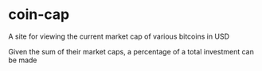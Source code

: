 # coin-cap

A site for viewing the current market cap of various bitcoins in USD

Given the sum of their market caps, a percentage of a total investment can be made
